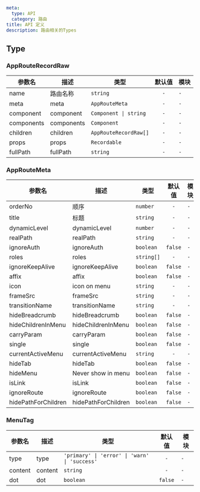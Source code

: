 ```yaml
meta:
  type: API
  category: 路由
title: API 定义
description: 路由相关的Types
```


## Type


### AppRouteRecordRaw

|参数名|描述|类型|默认值|模块|
|---|---|---|:---:|---|
|name|路由名称|`string`|`-`|`-`|
|meta|meta|`AppRouteMeta`|`-`|`-`|
|component|component|`Component \| string`|`-`|`-`|
|components|components|`Component`|`-`|`-`|
|children|children|`AppRouteRecordRaw[]`|`-`|`-`|
|props|props|`Recordable`|`-`|`-`|
|fullPath|fullPath|`string`|`-`|`-`|



### AppRouteMeta

|参数名|描述|类型|默认值|模块|
|---|---|---|:---:|---|
|orderNo|顺序|`number`|`-`|`-`|
|title|标题|`string`|`-`|`-`|
|dynamicLevel|dynamicLevel|`number`|`-`|`-`|
|realPath|realPath|`string`|`-`|`-`|
|ignoreAuth|ignoreAuth|`boolean`|`false`|`-`|
|roles|roles|`string[]`|`-`|`-`|
|ignoreKeepAlive|ignoreKeepAlive|`boolean`|`false`|`-`|
|affix|affix|`boolean`|`false`|`-`|
|icon|icon on menu|`string`|`-`|`-`|
|frameSrc|frameSrc|`string`|`-`|`-`|
|transitionName|transitionName|`string`|`-`|`-`|
|hideBreadcrumb|hideBreadcrumb|`boolean`|`false`|`-`|
|hideChildrenInMenu|hideChildrenInMenu|`boolean`|`false`|`-`|
|carryParam|carryParam|`boolean`|`false`|`-`|
|single|single|`boolean`|`false`|`-`|
|currentActiveMenu|currentActiveMenu|`string`|`-`|`-`|
|hideTab|hideTab|`boolean`|`false`|`-`|
|hideMenu|Never show in menu|`boolean`|`false`|`-`|
|isLink|isLink|`boolean`|`false`|`-`|
|ignoreRoute|ignoreRoute|`boolean`|`false`|`-`|
|hidePathForChildren|hidePathForChildren|`boolean`|`false`|`-`|



### MenuTag

|参数名|描述|类型|默认值|模块|
|---|---|---|:---:|---|
|type|type|`'primary' \| 'error' \| 'warn' \| 'success'`|`-`|`-`|
|content|content|`string`|`-`|`-`|
|dot|dot|`boolean`|`false`|`-`|


